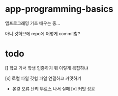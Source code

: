 # app-programming-basics
앱프로그래밍 기초 배우는 중...

아니 깃허브에 repo에 어떻게 commit함?

# todo
[] 학교 가서 학생 인증하기
  뭐 이렇게 복잡하냐

[x] 로컬 파일 깃헙 파일 연결하고 커밋하기
  - 온갖 오류 난리 부르스 나서 실패
[v] 커밋 성공
